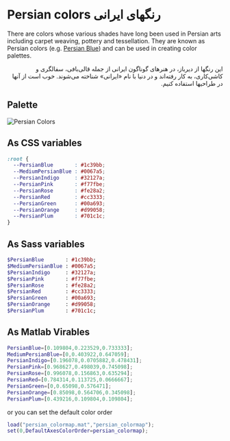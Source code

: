 # Persian colors رنگهای ایرانی
There are colors whose various shades have long been used in Persian arts including carpet weaving, pottery and tessellation. They are known as Persian colors (e.g. [Persian Blue](https://en.wikipedia.org/wiki/Persian_blue)) and can be used in creating color palettes.

<p dir="rtl">
این رنگها از دیرباز، در هنرهای گوناگون ایرانی از جمله قالی‌بافی، سفالگری و کاشی‌کاری، به کار رفته‌اند و در دنیا با نام «ایرانی» شناخته می‌شوند. خوب است از آنها در طراحیها استفاده کنیم. 
</p>

## Palette
![Persian Colors](https://github.com/alijsh/persian-colors/blob/9d9e29df001353acce48d7bf15be91d4af3c8522/persian-colors.png)

## As CSS variables

```css
:root {
  --PersianBlue       : #1c39bb;
  --MediumPersianBlue : #0067a5;
  --PersianIndigo     : #32127a;
  --PersianPink       : #f77fbe;
  --PersianRose       : #fe28a2;
  --PersianRed        : #cc3333;
  --PersianGreen      : #00a693;
  --PersianOrange     : #d99058;
  --PersianPlum       : #701c1c;
}
```

## As Sass variables

```sass
$PersianBlue       : #1c39bb;
$MediumPersianBlue : #0067a5;
$PersianIndigo     : #32127a;
$PersianPink       : #f77fbe;
$PersianRose       : #fe28a2;
$PersianRed        : #cc3333;
$PersianGreen      : #00a693;
$PersianOrange     : #d99058;
$PersianPlum       : #701c1c;
```


## As Matlab Virables

```matlab
PersianBlue=[0.109804,0.223529,0.733333];
MediumPersianBlue=[0,0.403922,0.647059];
PersianIndigo=[0.196078,0.0705882,0.478431];
PersianPink=[0.968627,0.498039,0.745098];
PersianRose=[0.996078,0.156863,0.635294];
PersianRed=[0.784314,0.113725,0.0666667];
PersianGreen=[0,0.65098,0.576471];
PersianOrange=[0.85098,0.564706,0.345098];
PersianPlum=[0.439216,0.109804,0.109804];
```

or you can set the default color order
``` matlab
load("persian_colormap.mat","persian_colormap");
set(0,DefaultAxesColorOrder=persian_colormap);
```
